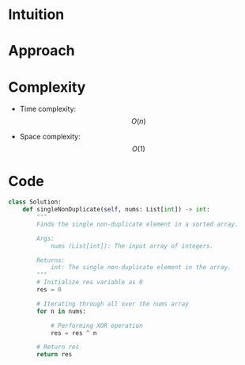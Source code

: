 # Intuition

<!-- Describe your first thoughts on how to solve this problem. -->

# Approach

<!-- Describe your approach to solving the problem. -->

# Complexity

- Time complexity: $$O(n)$$
<!-- Add your time complexity here, e.g. $$O(n)$$ -->

- Space complexity: $$O(1)$$
<!-- Add your space complexity here, e.g. $$O(n)$$ -->

# Code

```python
class Solution:
    def singleNonDuplicate(self, nums: List[int]) -> int:
        """
        Finds the single non-duplicate element in a sorted array.

        Args:
            nums (List[int]): The input array of integers.

        Returns:
            int: The single non-duplicate element in the array.
        """
        # Initialize res variable as 0
        res = 0

        # Iterating through all over the nums array
        for n in nums:

            # Performing XOR operation
            res = res ^ n

        # Return res
        return res
```
